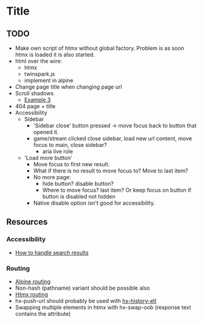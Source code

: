 # Title


## TODO
* Make own script of htmx without global factory. Problem is as soon htmx is loaded it is also started.
* html over the wire:
  * htmx
  * twinspark.js
  * implement in alpine
* Change page title when changing page url
* Scroll shadows
  * [Example 3](https://codepen.io/chris22smith/pen/OJMrWgb)
* 404 page + title
* Accessibility
  * Sidebar
    * 'Sidebar close' button pressed -> move focus back to button that opened it.
    * game/stream clicked close sidebar, load new url content, move focus to main, close sidebar?
      * aria live role
  * 'Load more button'
    * Move focus to first new result.
    * What if there is no result to move focus to? Move to last item?
    * No more page:
      * hide button? disable button?
      * Where to move focus? last item? Or keep focus on button if button is disabled not hidden
    * Native disable option isn't good for accessibility.


## Resources

### Accessibility
* [How to handle search results](https://www.sajari.com/blog/wcag-compliance-guide)

### Routing
* [Alpine routing](https://github.com/alpinejs/alpine/issues/306#issuecomment-627400322)
* Non-hash (pathname) variant should be possible also
* [Htmx routing](https://htmx.org/attributes/hx-push-url/)
* hx-push-url should probably be used with [hx-history-elt](https://htmx.org/attributes/hx-history-elt/)
* Swapping multiple elements in htmx with hx-swap-oob (response text contains the attribute)

